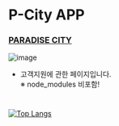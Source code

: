 # P-City APP
### [PARADISE CITY](https://www.p-city.com/)
![image](https://user-images.githubusercontent.com/99133426/236991263-1d5c16c3-cd5d-4149-9a59-8eca1edd27cf.png)
* 고객지원에 관한 페이지입니다.  
    ※ node_modules 비포함!  
#
[![Top Langs](https://github-readme-stats.vercel.app/api/top-langs/?username=ssafypark)](https://github.com/ssafypark/github-readme-stats)